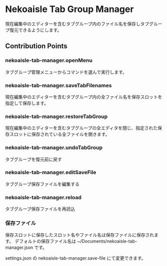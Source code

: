 # Nekoaisle Tab Group Manager

現在編集中のエディターを含むタブグループ内のファイル名を保存しタブグループ復元できるようにします。

## Contribution Points

### nekoaisle-tab-manager.openMenu
タブグループ管理メニューからコマンドを選んで実行します。

### nekoaisle-tab-manager.saveTabFilenames
現在編集中のエディターを含むタブグループ内の全ファイル名を保存スロットを指定して保存します。

### nekoaisle-tab-manager.restoreTabGroup
現在編集中のエディターを含むタブグループの全エディタを閉じ、指定された保存スロットに保存されている全ファイルを開きます。

### nekoaisle-tab-manager.undoTabGroup
タブグループを復元前に戻す

### nekoaisle-tab-manager.editSaveFile
タブグループ保存ファイルを編集する

### nekoaisle-tab-manager.reload

タブグループ保存ファイルを再読込
### 保存ファイル
保存スロットに保存したスロット名やファイル名は保存ファイルに保存されます。
デフォルトの保存ファイル名は ~/Documents/nekoaisle-tab-manager.json です。

settings.json の nekoaisle-tab-manager.save-file にて変更できます。